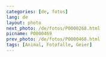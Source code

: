 ```yaml
---
categories: [de, fotos]
lang: de
layout: photo
next_photo: /de/fotos/P0000268.html
picname: P0000469
prev_photo: /de/fotos/P0000468.html
tags: [Animal, Fotofalle, Geier]
---
```

